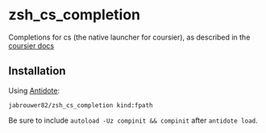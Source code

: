 # zsh_cs_completion

Completions for cs (the native launcher for coursier), as described in the [coursier docs](https://get-coursier.io/docs/cli-installation#zsh-completions)

## Installation

Using [Antidote](https://getantidote.github.io/):
```
jabrouwer82/zsh_cs_completion kind:fpath
```

Be sure to include `autoload -Uz compinit && compinit` after `antidote load`.
